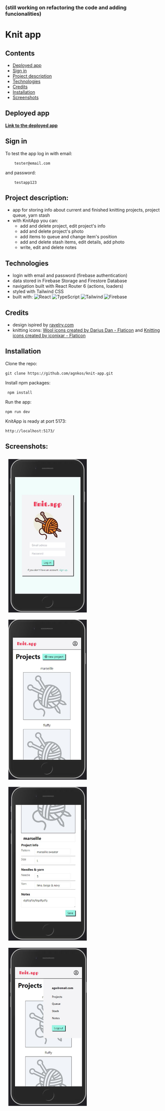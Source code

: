 ### (still working on refactoring the code and adding funcionalities)

# Knit app

## Contents
* [Deployed app](#deployed-app)
* [Sign in](#sign-in)
* [Project description](#project-description)
* [Technologies](#technologies)
* [Credits](#credits)
* [Installation](#installation)
* [Screenshots](#screenshots)

## Deployed app
<b> [Link to the deployed app](https://knit-app.netlify.app/) </b> <br>

## Sign in
To test the app log in with email: 

        tester@email.com 
        
and password:

        testapp123 

## Project description:
- app for storing info about current and finished knitting projects, project queue, yarn stash
- with KnitApp you can:
     - add and delete project, edit project's info
     - add and delete project's photo
     - add items to queue and change item's position
     - add and delete stash items, edit details, add photo
     - write, edit and delete notes

## Technologies
- login with email and password (firebase authentication)
- data stored in Firebase Storage and Firestore Database
- navigation built with React Router 6 (actions, loaders)
- styled with Tailwind CSS
- built with: 
![React](https://img.shields.io/badge/react-%2320232a.svg?style=for-the-badge&logo=react&logoColor=%2361DAFB)
![TypeScript](https://img.shields.io/badge/TypeScript-007ACC?style=for-the-badge&logo=typescript&logoColor=white)
![Tailwind](https://img.shields.io/badge/Tailwind_CSS-38B2AC?style=for-the-badge&logo=tailwind-css&logoColor=white)
![Firebase](https://img.shields.io/badge/firebase-ffca28?style=for-the-badge&logo=firebase&logoColor=black)

## Credits
- design ispired by [ravelry.com](https://www.ravelry.com/)
- knitting icons: <a href="https://www.flaticon.com/free-icons/wool" title="wool icons">Wool icons created by Darius Dan - Flaticon</a> and <a href="https://www.flaticon.com/free-icons/knitting" title="knitting icons">Knitting icons created by iconixar - Flaticon</a>

## Installation

Clone the repo:

    git clone https://github.com/agnkos/knit-app.git

Install npm packages:

     npm install

Run the app:

    npm run dev

KnitApp is ready at port 5173:

    http://localhost:5173/
  

## Screenshots:

<img src='./public/Screenshot1.jpg' alt="app screenshot" title="app screenshot" style='width: 250px; margin: 10px;'> 
<img src='./public/Screenshot2.jpg' alt="app screenshot" title="app screenshot" style='width: 250px; margin: 10px;'> 
<img src='./public/Screenshot3.jpg' alt="app screenshot" title="app screenshot" style='width: 250px; margin: 10px;'> 
<img src='./public/Screenshot4.jpg' alt="app screenshot" title="app screenshot" style='width: 250px; margin: 10px;'> 
